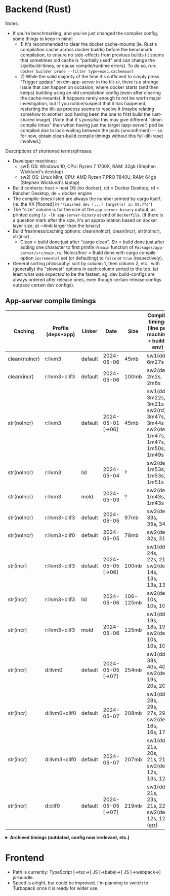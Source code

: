 # Backend (Rust)

Notes:
* If you're benchmarking, and you've just changed the compiler config, some things to keep in mind:
	* 1\) It's recommended to clear the docker cache-mounts (ie. Rust's compilation cache across docker builds) before the benchmark compilation, to ensure no side-effects from previous builds (it seems that sometimes old cache is "partially used" and can change the size/build-times, or cause compile/runtime errors). To do so, run: `docker builder prune --filter type=exec.cachemount`
	* 2\) While the solid majority of the time it's sufficient to simply press "Trigger update" on dm-app-server in the tilt-ui, there is a strange issue that can happen on occasion, where docker starts (and then keeps) building using an old compilation config (even after clearing the cache-mounts). It happens rarely enough to not be worth major investigation, but if you notice/suspect that it has happened, restarting the tilt-up process seems to resolve it (maybe relating somehow to another pod having been the one to first build the rust-shared image). [Note that it's *possible* this may give different "clean compile times" then when having just the target (app-server) pod be compiled due to lock-waiting between the pods (unconfirmed) -- so for now, obtain clean-build compile timings without this full-tilt-reset involved.]

Descriptions of shortened terms/phrases:
* Developer machines:
	* sw1\) OS: Windows 10, CPU: Ryzen 7 1700X, RAM: 32gb (Stephen Wicklund's desktop)
	* sw2\) OS: Linux Mint, CPU: AMD Ryzen 7 PRO 7840U, RAM: 64gb (Stephen Wicklund's laptop)
* Build contexts: host = host OS (no docker), dd = Docker Desktop, rd = Rancher Desktop, de = docker engine
* The compile-times listed are always the number printed by cargo itself. (ie. the XX [floored] in `"Finished dev [...] target(s) in XX.??s"`)
* The "size" column is for the size of the `app-server-binary` output, as printed using `ls -lh app-server-binary` at end of `Dockerfile`. (if there is a question mark after the size, it's an approximation based on docker layer size, at ~4mb larger than the binary)
* Build freshness/caching options: clean(noIncr), clean(incr), str(noIncr), str(incr)
	* Clean = build done just after "cargo clean". Str = build done just after adding one character to first println in `main` function of `Packages/app-server/src/main.rs`. NoIncr/Incr = Build done with cargo compile option `incremental` set (or defaulting) to `false` or `true` (respectively).
* General sorting philosophy: sort by column 1, then column 2, etc., with (generally) the "slowest" options in each column sorted to the top. (at least what was *expected* to be the fastest, eg. dev build-configs are always ordered after release ones, even though certain release configs outpace certain dev configs).

## App-server compile timings

| Caching       | Profile (deps+app) | Linker | Date          | Size      | Compile timings (line per machine + build-env) |
| -             | -             | -       | -                 | -         | - |
| clean(noIncr) | r:llvm3       | default | 2024-05-06        | 45mb      | sw1(dd): 6m27s |
| clean(incr)   | r:llvm3+clif3 | default | 2024-05-06        | 100mb     | sw2(de): 2m2s, 2m8s |
| str(noIncr)   | r:llvm3       | default | 2024-05-01 [->06] | 45mb      | sw1(dd): 3m22s, 3m21s <br> sw2(rd): 3m47s, 3m44s <br> sw2(de): 1m47s, 1m47s, 1m50s, 1m49s |
| str(noIncr)   | r:llvm3       | lld     | 2024-05-04        | ?         | sw2(de): 1m53s, 1m53s, 1m51s |
| str(noIncr)   | r:llvm3       | mold    | 2024-05-03        | ?         | sw2(de): 1m43s, 1m43s |
| str(noIncr)   | r:llvm3+clif3 | default | 2024-05-05        | 97mb      | sw2(de): 33s, 35s, 34s |
| str(noIncr)   | r:llvm3+clif0 | default | 2024-05-05        | 78mb      | sw2(de): 32s, 31s |
| str(incr)     | r:llvm3+clif3 | default | 2024-05-05 [->06] | 100mb     | sw1(dd): 24s, 22s, 21s <br> sw2(de): 14s, 13s, 13s, 13s |
| str(incr)     | r:llvm3+clif3 | lld     | 2024-05-06        | 106-125mb | sw2(de): 10s, 10s, 10s |
| str(incr)     | r:llvm3+clif3 | mold    | 2024-05-06        | 125mb     | sw1(dd): 19s, 18s, 19s <br> sw2(de): 10s, 10s, 10s |
| str(incr)     | d:llvm0       | default | 2024-05-05 [->07] | 254mb     | sw1(dd): 38s, 40s, 40s <br> sw2(de): 19s, 20s, 20s |
| str(incr)     | d:llvm0+clif0 | default | 2024-05-07        | 208mb     | sw1(dd): 28s, 29s, 27s, 29s <br> sw2(de): 16s, 16s, 17s |
| str(incr)     | d:llvm3+clif0 | default | 2024-05-07        | 207mb     | sw1(dd): 21s, 20s, 21s, 21s <br> sw2(de): 12s, 13s, 12s |
| str(incr)     | d:clif0       | default | 2024-05-05 [->07] | 219mb     | sw1(dd): 21s, 23s, 21s, 22s <br> sw2(de): 12s, 12s ([err](## "Note that this row's build config errors at runtime atm: trap at Instance [...] core_arch::x86::sha::_mm_sha1rnds4_epu32 [...] llvm.x86.sha1rnds4")) |

<details><summary><b>Archived timings (outdated, config now irrelevant, etc.)</b></summary>

| Caching       | Profile (deps+app) | Linker | Date        | Size      | Compile timings (line per machine + build-env) |
| -             | -             | -       | -               | -         | - |
| ?             | d:llvm0       | default | 2023-05-26      | ?         | sw1(ho): 7m01s, 5m19s, 5m11s |
| ?             | d:llvm0       | mold    | 2023-05-26      | ?         | sw1(dd): 2m39s, 2m50s |
| ?             | d:clif0       | default | 2023-05-26      | ?         | sw1(ho): 5m55s, 4m25s |
| ?             | d:clif0       | mold    | 2023-05-26      | ?         | sw1(dd): 4m15s, 2m02s, 1m56s |
| ?             | r:llvm3       | default | 2023-05-26      | ?         | sw1(ho): 9m47s, 8m21s |
| ?             | r:llvm3       | mold    | 2023-05-26      | ?         | sw1(dd): 7m25s, 8m53s |
| ?             | r:clif3       | default | 2023-05-26      | ?         | sw1(ho): 5m05s, 4m03s |
| ?             | r:clif3       | mold    | 2023-05-26      | ?         | sw1(dd): 4m00s, 3m35s, 2m04s |
| str(noIncr)   | r:llvm3       | mold    | 2023-05-26      | ~46mb     | sw1(dd): 3m54s, 3m59s, 4m14s ([perf](## "during heavy map-load: 45s,41s to 3000subs [dm debug stats], ~142m,~114m max cpu-usage [kubectl top pod -> app-server], ~15%,~12% max cpu-usage [grafana -> cluster]")) |
| str(noIncr)   | r:clif3       | mold    | 2023-05-26      | ~167mb    | sw1(dd): 2m11s, 2m8s, 2m6s, 2m3s ([perf](## "during heavy map-load: ?,?,42s,40s to 3000subs [dm debug stats], ?,~276m,~334m,~325m max cpu-usage [kubectl top pod -> app-server], ?,~15%,~18%,~18% max cpu-usage [grafana -> cluster]")) |
| str(incr)     | d:llvm0       | mold    | 2023-05-26      | ~341mb    | sw1(ho): 1m01s, 46s <br> sw1(dd): 23s, 24s, 21s ([perf](## "during heavy map-load: 51s,50s,40s to 3000subs [dm debug stats], ~248m,~276m,~365m max cpu-usage [kubectl top pod -> app-server], ~15%,16%,16% max cpu-usage [grafana -> cluster]")) |
| str(incr)     | d:clif0       | mold    | 2023-05-26      | ~225mb    | sw1(ho): 37s, 49s <br> sw1(dd): 30s, 26s, 27s ([perf](## "during heavy map-load: 33s,40s,38s to 3000subs [dm debug stats], ~420m,~410m,~431m max cpu-usage [kubectl top pod -> app-server], ~20%,~17%,~18% max cpu-usage [grafana -> cluster]")) |

</details>

# Frontend

* Path is currently: TypeScript [->tsc->] JS [->babel->] JS [->webpack->] js-bundle.
* Speed is alright, but could be improved. I'm planning to switch to Turbopack once it is ready for wider use.